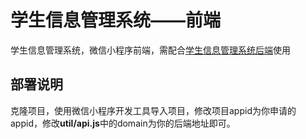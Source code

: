 # 学生信息管理系统——前端
学生信息管理系统，微信小程序前端，需配合[学生信息管理系统后端](https://github.com/weingxing/StudentInfo-fronted)使用



## 部署说明

克隆项目，使用微信小程序开发工具导入项目，修改项目appid为你申请的appid，修改**util/api.js**中的domain为你的后端地址即可。